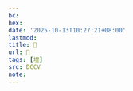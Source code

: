 ```yaml
---
bc:
hex:
date: '2025-10-13T10:27:21+08:00'
lastmod:
title: 􄄙
url: 􄄙
tags: [堭]
src: DCCV
note:
---
```

